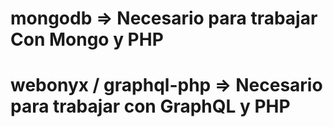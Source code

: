 # mongodb => Necesario para trabajar Con Mongo y PHP
# webonyx / graphql-php => Necesario para trabajar con GraphQL y PHP